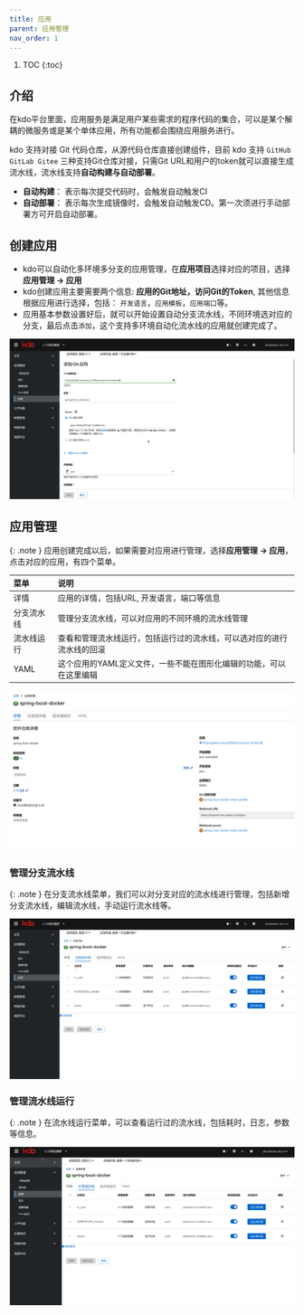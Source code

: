 ```yaml
---
title: 应用
parent: 应用管理
nav_order: 1
---
```


1. TOC
{:toc}

   
## 介绍 
在kdo平台里面，应用服务是满足用户某些需求的程序代码的集合，可以是某个解耦的微服务或是某个单体应用，所有功能都会围绕应用服务进行。

kdo 支持对接 Git 代码仓库，从源代码仓库直接创建组件，目前 kdo 支持 `GitHub GitLab Gitee` 三种支持Git仓库对接，只需Git URL和用户的token就可以直接生成流水线，流水线支持**自动构建与自动部署**。

- **自动构建**： 表示每次提交代码时，会触发自动触发CI
- **自动部署**： 表示每次生成镜像时，会触发自动触发CD。第一次须进行手动部署方可开启自动部署。

## 创建应用

- kdo可以自动化多环境多分支的应用管理，在**应用项目**选择对应的项目，选择**应用管理 -> 应用**
- kdo创建应用主要需要两个信息: **应用的Git地址，访问Git的Token**, 其他信息根据应用进行选择，包括： `开发语言`，`应用模板`，`应用端口`等。
- 应用基本参数设置好后，就可以开始设置自动分支流水线，不同环境选对应的分支，最后点击`添加`，这个支持多环境自动化流水线的应用就创建完成了。

![创建应用](imgs/createApplication.gif)

## 应用管理

{: .note }
应用创建完成以后，如果需要对应用进行管理，选择**应用管理 -> 应用**，点击对应的应用，有四个菜单。


| 菜单    | 说明                                  |
|:------|:------------------------------------|
| 详情    | 应用的详情，包括URL, 开发语言，端口等信息             |
| 分支流水线 | 管理分支流水线，可以对应用的不同环境的流水线管理            |
| 流水线运行 | 查看和管理流水线运行，包括运行过的流水线，可以选对应的进行流水线的回滚 |
| YAML  | 这个应用的YAML定义文件，一些不能在图形化编辑的功能，可以在这里编辑 |


![应用信息](imgs/repositoryInfo.png)

### 管理分支流水线

{: .note }
在分支流水线菜单，我们可以对分支对应的流水线进行管理，包括新增分支流水线，编辑流水线，手动运行流水线等。

![管理分支流水线](imgs/manageBranch.gif)

### 管理流水线运行

{: .note }
在流水线运行菜单，可以查看运行过的流水线，包括耗时，日志，参数等信息。

![管理流水线运行](imgs/pipelinerun.gif)  